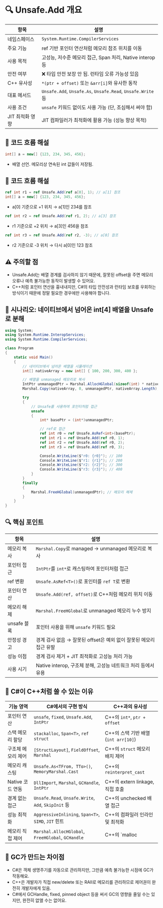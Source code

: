 # 🔍 Unsafe.Add 개요

| 항목                     | 설명                                                                 |
|--------------------------|----------------------------------------------------------------------|
| 네임스페이스             | `System.Runtime.CompilerServices`                                    |
| 주요 기능                | ref 기반 포인터 연산처럼 메모리 참조 위치를 이동                     |
| 사용 목적                | 고성능, 저수준 메모리 접근, Span 처리, Native interop 등             |
| 안전 여부                | ❌ 타입 안전 보장 안 됨. 런타임 오류 가능성 있음                      |
| C++ 유사성               | `*(ptr + offset)` 또는 `&arr[i]`와 유사한 동작                       |
| 대표 메서드              | `Unsafe.Add`, `Unsafe.As`, `Unsafe.Read`, `Unsafe.Write` 등           |
| 사용 조건                | `unsafe` 키워드 없이도 사용 가능 (단, 조심해서 써야 함)              |
| JIT 최적화 영향          | JIT 컴파일러가 최적화에 활용 가능 (성능 향상 목적)                   |



## 🧠 코드 흐름 해설
```csharp
int[] a = new[] {123, 234, 345, 456};
```

- 배열 선언. 메모리상 연속된 int 값들이 저장됨.
## 🧠 코드 흐름 해설
```csharp
ref int r1 = ref Unsafe.Add(ref a[0], 1); // a[1] 참조
int[] a = new[] {123, 234, 345, 456};
```

- a[0] 기준으로 +1 위치 → a[1]인 234를 참조
```csharp
ref int r2 = ref Unsafe.Add(ref r1, 2); // a[3] 참조
```

- r1 기준으로 +2 위치 → a[3]인 456을 참조
```csharp
ref int r3 = ref Unsafe.Add(ref r2, -3); // a[0] 참조
```

- r2 기준으로 -3 위치 → 다시 a[0]인 123 참조

## ⚠️ 주의할 점
- Unsafe.Add는 배열 경계를 검사하지 않기 때문에, 잘못된 offset을 주면 메모리 오류나 예측 불가능한 동작이 발생할 수 있어요.
- C++처럼 포인터 연산을 흉내내지만, C#의 타입 안전성과 런타임 보호를 우회하는 방식이기 때문에 정말 필요한 경우에만 사용해야 합니다.


## 🧪 시나리오: 네이티브에서 넘어온 int[4] 배열을 Unsafe로 분해
```csharp
using System;
using System.Runtime.InteropServices;
using System.Runtime.CompilerServices;

class Program
{
    static void Main()
    {
        // 네이티브에서 넘어온 배열을 시뮬레이션
        int[] nativeArray = new int[] { 100, 200, 300, 400 };

        // 배열을 unmanaged 메모리로 복사
        IntPtr unmanagedPtr = Marshal.AllocHGlobal(sizeof(int) * nativeArray.Length);
        Marshal.Copy(nativeArray, 0, unmanagedPtr, nativeArray.Length);

        try
        {
            // Unsafe를 사용하여 포인터처럼 접근
            unsafe
            {
                int* basePtr = (int*)unmanagedPtr;

                // ref로 접근
                ref int r0 = ref Unsafe.AsRef<int>(basePtr);
                ref int r1 = ref Unsafe.Add(ref r0, 1);
                ref int r2 = ref Unsafe.Add(ref r0, 2);
                ref int r3 = ref Unsafe.Add(ref r0, 3);

                Console.WriteLine($"r0: {r0}"); // 100
                Console.WriteLine($"r1: {r1}"); // 200
                Console.WriteLine($"r2: {r2}"); // 300
                Console.WriteLine($"r3: {r3}"); // 400
            }
        }
        finally
        {
            Marshal.FreeHGlobal(unmanagedPtr); // 메모리 해제
        }
    }
}
```



## 🔍 핵심 포인트

| 항목                     | 설명                                                                 |
|--------------------------|----------------------------------------------------------------------|
| 메모리 복사              | `Marshal.Copy`로 managed → unmanaged 메모리로 복사                   |
| 포인터 접근              | `IntPtr`를 `int*`로 캐스팅하여 포인터처럼 접근                       |
| ref 변환                 | `Unsafe.AsRef<T>()`로 포인터를 `ref T`로 변환                         |
| 포인터 연산              | `Unsafe.Add(ref, offset)`로 C++처럼 메모리 위치 이동                  |
| 메모리 해제              | `Marshal.FreeHGlobal`로 unmanaged 메모리 누수 방지                    |
| unsafe 블록              | 포인터 사용을 위해 `unsafe` 키워드 필요                              |
| 안정성 경고              | 경계 검사 없음 → 잘못된 offset은 예외 없이 잘못된 메모리 접근 유발    |
| 성능 이점                | 경계 검사 제거 + JIT 최적화로 고성능 처리 가능                        |
| 사용 시기                | Native interop, 구조체 분해, 고성능 네트워크 처리 등에서 유용         |




## 🧠 C#이 C++처럼 쓸 수 있는 이유
| 기능 영역               | C#에서의 구현 방식                                      | C++과의 유사성                           |
|------------------------|--------------------------------------------------------|------------------------------------------|
| 포인터 연산             | `unsafe`, `fixed`, `Unsafe.Add`, `IntPtr`             | C++의 `int*`, `ptr + offset`             |
| 스택 메모리 할당        | `stackalloc`, `Span<T>`, `ref struct`                 | C++의 스택 기반 배열 (`int arr[10]`)     |
| 구조체 메모리 제어      | `[StructLayout]`, `FieldOffset`, `Marshal`            | C++의 `struct` 메모리 배치 제어          |
| 메모리 캐스팅           | `Unsafe.As<TFrom, TTo>()`, `MemoryMarshal.Cast`       | C++의 `reinterpret_cast`                 |
| Native 코드 연동        | `DllImport`, `Marshal`, `GCHandle`, `IntPtr`          | C++의 extern linkage, 직접 호출          |
| 경계 없는 접근          | `Unsafe.Read`, `Unsafe.Write`, `Add`, `SkipInit` 등   | C++의 unchecked 배열 접근                |
| 성능 최적화             | `AggressiveInlining`, `Span<T>`, `SIMD`, `JIT` 힌트    | C++의 컴파일러 인라인 및 최적화          |
| 메모리 직접 제어        | `Marshal.AllocHGlobal`, `FreeHGlobal`, `GCHandle`     | C++의 `malloc


## 🚧 GC가 만드는 차이점
- C#은 객체 생명주기를 자동으로 관리하지만, 그만큼 예측 불가능한 시점에 GC가 작동해요.
- C++은 개발자가 직접 new/delete 또는 RAII로 메모리를 관리하므로 제어권이 완전히 개발자에게 있음.
- C#에서 GCHandle, fixed, pinned object 등을 써서 GC의 영향을 줄일 수는 있지만, 완전히 없앨 수는 없어요.
